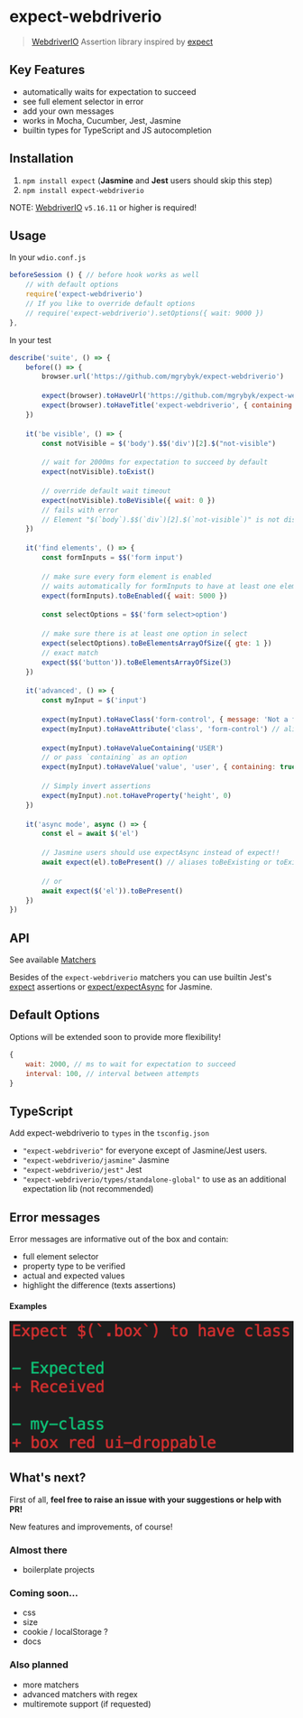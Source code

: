 # expect-webdriverio

> [WebdriverIO](https://webdriver.io/) Assertion library inspired by [expect](https://www.npmjs.com/package/expect)

## Key Features

- automatically waits for expectation to succeed
- see full element selector in error
- add your own messages
- works in Mocha, Cucumber, Jest, Jasmine
- builtin types for TypeScript and JS autocompletion

## Installation

1. `npm install expect` (**Jasmine** and **Jest** users should skip this step)
2. `npm install expect-webdriverio`

NOTE: [WebdriverIO](https://github.com/webdriverio/webdriverio) `v5.16.11` or higher is required!

## Usage

In your `wdio.conf.js`
```js
beforeSession () { // before hook works as well
    // with default options
    require('expect-webdriverio')
    // If you like to override default options
    // require('expect-webdriverio').setOptions({ wait: 9000 })
},
```

In your test
```js
describe('suite', () => {
    before(() => {
        browser.url('https://github.com/mgrybyk/expect-webdriverio')
        
        expect(browser).toHaveUrl('https://github.com/mgrybyk/expect-webdriverio')
        expect(browser).toHaveTitle('expect-webdriverio', { containing: true })
    })

    it('be visible', () => {
        const notVisible = $('body').$$('div')[2].$("not-visible")
        
        // wait for 2000ms for expectation to succeed by default
        expect(notVisible).toExist()

        // override default wait timeout        
        expect(notVisible).toBeVisible({ wait: 0 })
        // fails with error
        // Element "$(`body`).$$(`div`)[2].$(`not-visible`)" is not displayed.
    })

    it('find elements', () => {
        const formInputs = $$('form input')

        // make sure every form element is enabled
        // waits automatically for formInputs to have at least one element
        expect(formInputs).toBeEnabled({ wait: 5000 })

        const selectOptions = $$('form select>option')

        // make sure there is at least one option in select
        expect(selectOptions).toBeElementsArrayOfSize({ gte: 1 })
        // exact match
        expect($$('button')).toBeElementsArrayOfSize(3)
    })

    it('advanced', () => {
        const myInput = $('input')

        expect(myInput).toHaveClass('form-control', { message: 'Not a form control!', })
        expect(myInput).toHaveAttribute('class', 'form-control') // alias toHaveAttr
        
        expect(myInput).toHaveValueContaining('USER')
        // or pass `containing` as an option
        expect(myInput).toHaveValue('value', 'user', { containing: true, ignoreCase: true })

        // Simply invert assertions
        expect(myInput).not.toHaveProperty('height', 0)
    })

    it('async mode', async () => {
        const el = await $('el')

        // Jasmine users should use expectAsync instead of expect!!
        await expect(el).toBePresent() // aliases toBeExisting or toExist

        // or
        await expect($('el')).toBePresent()
    })
})
``` 

## API

See available [Matchers](https://github.com/mgrybyk/expect-webdriverio/blob/master/types/expect-webdriverio.d.ts#L64)

Besides of the `expect-webdriverio` matchers you can use builtin Jest's [expect](https://jestjs.io/docs/en/expect) assertions or [expect/expectAsync](https://jasmine.github.io/api/3.5/global.html#expect) for Jasmine.

## Default Options

Options will be extended soon to provide more flexibility!

```js
{
    wait: 2000, // ms to wait for expectation to succeed
    interval: 100, // interval between attempts
}
```

## TypeScript

Add expect-webdriverio to `types` in the `tsconfig.json`
- `"expect-webdriverio"` for everyone except of Jasmine/Jest users.
- `"expect-webdriverio/jasmine"` Jasmine
- `"expect-webdriverio/jest"` Jest
- `"expect-webdriverio/types/standalone-global"` to use as an additional expectation lib (not recommended)

## Error messages

Error messages are informative out of the box and contain:

- full element selector
- property type to be verified
- actual and expected values
- highlight the difference (texts assertions)

#### Examples
![toHaveClass](/docs/img/errors/toHaveClass.png?raw=true "toHaveClass")

## What's next?

First of all, **feel free to raise an issue with your suggestions or help with PR!**

New features and improvements, of course!

### Almost there

- boilerplate projects

### Coming soon...

- css
- size
- cookie / localStorage ?
- docs

### Also planned

- more matchers
- advanced matchers with regex
- multiremote support (if requested)
